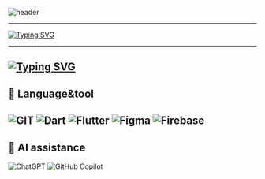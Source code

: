 
![header](https://capsule-render.vercel.app/api?type=blur&color=FFB7C3&height=300&section=header&text=Hemu's%20Home&fontSize=90)


-------------------------------------


[![Typing SVG](https://readme-typing-svg.demolab.com?font=Rock+Salt&size=19&pause=1000&color=020608&width=435&lines=The+bird+fights+its+way+out+of+the+egg)](https://git.io/typing-svg)


---------------------------------------
















[![Typing SVG](https://readme-typing-svg.demolab.com?font=Rock+Salt&pause=1000&color=020608&repeat=false&width=435&lines=SKILLS+%26+TOOLS)](https://git.io/typing-svg)
---------------------------------------
## 🧰 Language&tool
![GIT](https://img.shields.io/badge/[GIT]-[F05032].svg?&style=for-the-badge&logo=[GIT]&logoColor=white)
![Dart](https://img.shields.io/badge/dart-%230175C2.svg?style=for-the-badge&logo=dart&logoColor=white)
![Flutter](https://img.shields.io/badge/Flutter-%2302569B.svg?style=for-the-badge&logo=Flutter&logoColor=white)
![Figma](https://img.shields.io/badge/figma-%23F24E1E.svg?style=for-the-badge&logo=figma&logoColor=white)
![Firebase](https://img.shields.io/badge/firebase-%23039BE5.svg?style=for-the-badge&logo=firebase)
---------------------------------------
## :robot: AI assistance
![ChatGPT](https://img.shields.io/badge/chatGPT-74aa9c?style=for-the-badge&logo=openai&logoColor=white)
![GitHub Copilot](https://img.shields.io/badge/github_copilot-8957E5?style=for-the-badge&logo=github-copilot&logoColor=white)



